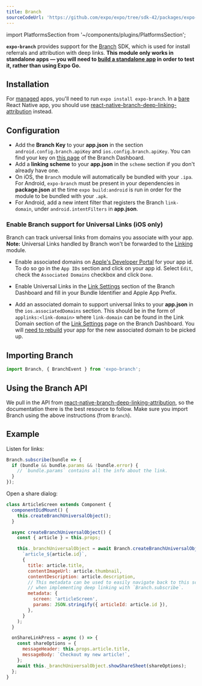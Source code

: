 ```yaml
---
title: Branch
sourceCodeUrl: 'https://github.com/expo/expo/tree/sdk-42/packages/expo-branch'
---
```


import PlatformsSection from '~/components/plugins/PlatformsSection';

**`expo-branch`** provides support for the [Branch](https://branch.io/) SDK, which is used for install referrals and attribution with deep links. **This module only works in standalone apps &mdash; you will need to [build a standalone app](../../../distribution/building-standalone-apps.md) in order to test it, rather than using Expo Go.**

<PlatformsSection android emulator ios simulator />

## Installation

For [managed](../../../introduction/managed-vs-bare.md#managed-workflow) apps, you'll need to run `expo install expo-branch`. In a [bare](../../../introduction/managed-vs-bare.md#bare-workflow) React Native app, you should use [react-native-branch-deep-linking-attribution](https://github.com/BranchMetrics/react-native-branch-deep-linking-attribution) instead.

## Configuration

- Add the **Branch Key** to your **app.json** in the section `android.config.branch.apiKey` and `ios.config.branch.apiKey`. You can find your key on [this page](https://dashboard.branch.io/account-settings/app) of the Branch Dashboard.
- Add a **linking scheme** to your **app.json** in the `scheme` section if you don't already have one.
- On iOS, the `Branch` module will automatically be bundled with your `.ipa`. For Android, `expo-branch` must be present in your dependencies in **package.json** at the time `expo build:android` is run in order for the module to be bundled with your `.apk`.
- For Android, add a new intent filter that registers the Branch `link-domain`, under `android.intentFilters` in **app.json**.

### Enable Branch support for Universal Links (iOS only)

Branch can track universal links from domains you associate with your app. **Note:** Universal Links handled by Branch won't be forwarded to the [Linking](linking.md) module.

- Enable associated domains on [Apple's Developer Portal](https://developer.apple.com/account/ios/identifier/bundle) for your app id. To do so go in the `App IDs` section and click on your app id. Select `Edit`, check the `Associated Domains` checkbox and click `Done`.

- Enable Universal Links in the [Link Settings](https://dashboard.branch.io/link-settings) section of the Branch Dashboard and fill in your Bundle Identifier and Apple App Prefix.

- Add an associated domain to support universal links to your **app.json** in the `ios.associatedDomains` section. This should be in the form of `applinks:<link-domain>` where `link-domain` can be found in the Link Domain section of the [Link Settings](https://dashboard.branch.io/link-settings) page on the Branch Dashboard. You will [need to rebuild](/workflow/publishing/#some-native-configuration-cant-be-updated-by) your app for the new associated domain to be picked up.

## Importing Branch

```javascript
import Branch, { BranchEvent } from 'expo-branch';
```

## Using the Branch API

We pull in the API from [react-native-branch-deep-linking-attribution](https://github.com/BranchMetrics/react-native-branch-deep-linking-attribution#usage), so the documentation there is the best resource to follow. Make sure you import Branch using the above instructions (from `Branch`).

## Example

Listen for links:

```javascript
Branch.subscribe(bundle => {
  if (bundle && bundle.params && !bundle.error) {
    // `bundle.params` contains all the info about the link.
  }
});
```

Open a share dialog:

```javascript
class ArticleScreen extends Component {
  componentDidMount() {
    this.createBranchUniversalObject();
  }

  async createBranchUniversalObject() {
    const { article } = this.props;

    this._branchUniversalObject = await Branch.createBranchUniversalObject(
      `article_${article.id}`,
      {
        title: article.title,
        contentImageUrl: article.thumbnail,
        contentDescription: article.description,
        // This metadata can be used to easily navigate back to this screen
        // when implementing deep linking with `Branch.subscribe`.
        metadata: {
          screen: 'articleScreen',
          params: JSON.stringify({ articleId: article.id }),
        },
      }
    );
  }

  onShareLinkPress = async () => {
    const shareOptions = {
      messageHeader: this.props.article.title,
      messageBody: `Checkout my new article!`,
    };
    await this._branchUniversalObject.showShareSheet(shareOptions);
  };
}
```
